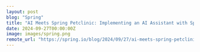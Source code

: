 ```yaml
---
layout: post
blog: "Spring"
title: "AI Meets Spring Petclinic: Implementing an AI Assistant with Spring AI (Part II)"
date: 2024-09-27T00:00:00Z
image: images/spring.png
remote_url: "https://spring.io/blog/2024/09/27/ai-meets-spring-petclinic-implementing-an-ai-assistant-with-spring-ai-part"
---
```

